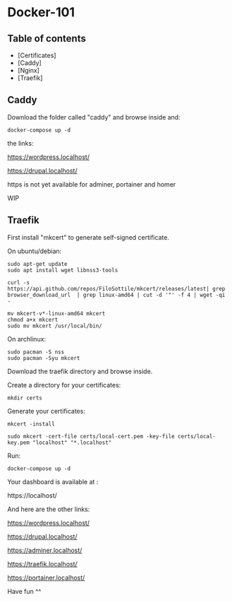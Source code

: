 # Docker-101

## Table of contents

- [Certificates]
- [Caddy]
- [Nginx]
- [Traefik]

## Caddy

Download the folder called "caddy" and browse inside and:
```
docker-compose up -d
```
the links:

https://wordpress.localhost/

https://drupal.localhost/

https is not yet available for adminer, portainer and homer

WIP

## Traefik

First install "mkcert" to generate self-signed certificate.

On ubuntu/debian:
```
sudo apt-get update
sudo apt install wget libnss3-tools

curl -s https://api.github.com/repos/FiloSottile/mkcert/releases/latest| grep browser_download_url  | grep linux-amd64 | cut -d '"' -f 4 | wget -qi -

mv mkcert-v*-linux-amd64 mkcert
chmod a+x mkcert
sudo mv mkcert /usr/local/bin/
```
On archlinux:
```
sudo pacman -S nss
sudo pacman -Syu mkcert
```

Download the traefik directory and browse inside.

Create a directory for your certificates:
```
mkdir certs
```
Generate your certificates:
```
mkcert -install 

sudo mkcert -cert-file certs/local-cert.pem -key-file certs/local-key.pem "localhost" "*.localhost"
```
Run:
```
docker-compose up -d 
```
Your dashboard is available at :

https://localhost/

And here are the other links:
  
https://wordpress.localhost/

https://drupal.localhost/

https://adminer.localhost/ 

https://traefik.localhost/

https://portainer.localhost/
 
Have fun ^^

